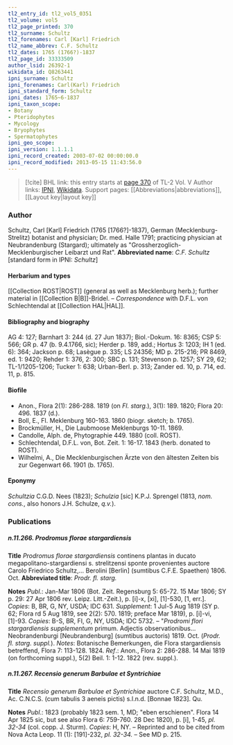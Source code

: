```yaml
---
tl2_entry_id: tl2_vol5_0351
tl2_volume: vol5
tl2_page_printed: 370
tl2_surname: Schultz
tl2_forenames: Carl [Karl] Friedrich
tl2_name_abbrev: C.F. Schultz
tl2_dates: 1765 (1766?)-1837
tl2_page_id: 33333509
author_lsid: 26392-1
wikidata_id: Q8263441
ipni_surname: Schultz
ipni_forenames: Carl(Karl) Friedrich
ipni_standard_form: Schultz
ipni_dates: 1765~6-1837
ipni_taxon_scope: 
- Botany
- Pteridophytes
- Mycology
- Bryophytes
- Spermatophytes
ipni_geo_scope: 
ipni_version: 1.1.1.1
ipni_record_created: 2003-07-02 00:00:00.0
ipni_record_modified: 2013-05-15 11:43:56.0
---
```


> [!cite] BHL link: this entry starts at [page 370](https://www.biodiversitylibrary.org/page/33333509) of TL-2 Vol. V
> Author links: [IPNI](https://www.ipni.org/a/26392-1), [Wikidata](https://www.wikidata.org/wiki/Q8263441). Support pages: [[Abbreviations|abbreviations]], [[Layout key|layout key]]

### Author

Schultz, Carl \[Karl\] Friedrich (1765 \[1766?\]-1837), German (Mecklenburg-Strelitz) botanist and physician; Dr. med. Halle 1791; practicing physician at Neubrandenburg (Stargard); ultimately as "Grossherzoglich-Mecklenburgischer Leibarzt und Rat". 
**Abbreviated name**: *C.F. Schultz* \[standard form in IPNI: *Schultz*\]

#### Herbarium and types

[[Collection ROST|ROST]] (general as well as Mecklenburg herb.); further material in [[Collection B|B]]-Bridel. – *Correspondence* with D.F.L. von Schlechtendal at [[Collection HAL|HAL]].

#### Bibliography and biography

AG 4: 127; Barnhart 3: 244 (d. 27 Jun 1837); Biol.-Dokum. 16: 8365; CSP 5: 566; GR p. 47 (b. 9.4.1766, sic); Herder p. 189, add.; Hortus 3: 1203; IH 1 (ed. 6): 364; Jackson p. 68; Lasègue p. 335; LS 24356; MD p. 215-216; PR 8469, ed. 1: 9420; Rehder 1: 376, 2: 300; SBC p. 131; Stevenson p. 1257; SY 29, 62; TL-1/1205-1206; Tucker 1: 638; Urban-Berl. p. 313; Zander ed. 10, p. 714, ed. 11, p. 815.

#### Biofile

- Anon., Flora 2(1): 286-288. 1819 (on *Fl. starg.*), 3(1): 189. 1820; Flora 20: 496. 1837 (d.).
- Boll, E., Fl. Meklenburg 160-163. 1860 (biogr. sketch; b. 1765).
- Brockmüller, H., Die Laubmoose Meklenburgs 10-11. 1869.
- Candolle, Alph. de, Phytographie 449. 1880 (coll. ROST).
- Schlechtendal, D.F.L. von, Bot. Zeit. 1: 16-17. 1843 (herb. donated to ROST).
- Wilhelmi, A., Die Mecklenburgischen Ärzte von den ältesten Zeiten bis zur Gegenwart 66. 1901 (b. 1765).

#### Eponymy

*Schultzia* C.G.D. Nees (1823); *Schulzia* \[sic\] K.P.J. Sprengel (1813, *nom. cons.*, also honors J.H. Schulze, *q.v.*).

### Publications

##### n.11.266. Prodromus florae stargardiensis

**Title**
*Prodromus florae stargardiensis* continens plantas in ducato megapolitano-stargardiensi s. strelitzensi sponte provenientes auctore Carolo Friedrico Schultz,... Berolini \[Berlin\] (sumtibus C.F.E. Spaethen) 1806. Oct.
**Abbreviated title**: *Prodr. fl. starg.*

**Notes**
*Publ*.: Jan-Mar 1806 (Bot. Zeit. Regensburg 5: 65-72. 15 Mar 1806; SY p. 29: 27 Apr 1806 rev. Leipz. Litt.-Zeit.), p. \[i\]-x, \[xi\], \[1\]-530, \[1, err.\]. *Copies*: B, BR, G, NY, USDA; IDC 631.
*Supplement*: 1 Jul-5 Aug 1819 (SY p. 62; Flora rd 5 Aug 1819, see 2(2): 570. 1819; preface Mar 1819), p. \[i\]-vi, \[1\]-93. *Copies*: B-S, BR, FI, G, NY, USDA; IDC 5732. – "*Prodromi flori stargardiensis supplementum* primum. Adjectis observationibus... Neobrandenburgi \[Neubrandenburg\] (sumtibus auctoris) 1819. Oct.
(*Prodr. fl. starg. suppl.*).
*Notes*: Botanische Bemerkungen, die Flora stargardiensis betreffend, Flora 7: 113-128. 1824.
*Ref*.: Anon., Flora 2: 286-288. 14 Mai 1819 (on forthcoming suppl.), 5(2) Beil. 1: 1-12. 1822 (rev. suppl.).

##### n.11.267. Recensio generum Barbulae et Syntrichiae

**Title**
*Recensio generum Barbulae et Syntrichiae* auctore C.F. Schultz, M.D., Ac. C.N.C.S. (cum tabulis 3 aeneis pictis) s.l.n.d. \[Bonnae 1823\]. Qu.

**Notes**
*Publ*.: 1823 (probably 1823 sem. 1, MD; "eben erschienen". Flora 14 Apr 1825 sic, but see also Flora 6: 759-760. 28 Dec 1820), p. \[i\], 1-45, *pl. 32-34* (col. copp. J. Sturm).
*Copies*: H, NY. – Reprinted and to be cited from Nova Acta Leop. 11 (1): \[191\]-232, *pl. 32-34.* – See MD p. 215.

